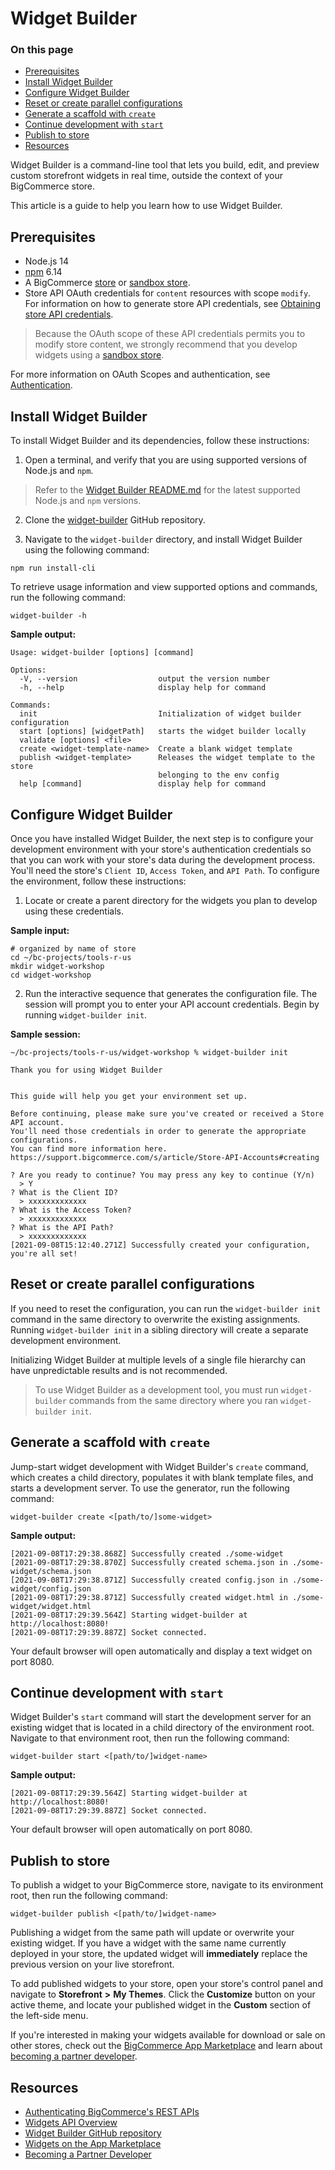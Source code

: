# Widget Builder

<div class="otp" id="no-index">

### On this page
- [Prerequisites](#prerequisites)
- [Install Widget Builder](#install-widget-builder)
- [Configure Widget Builder](#configure-widget-builder)
- [Reset or create parallel configurations](#reset-or-create-parallel-configurations)
- [Generate a scaffold with `create`](#generate-a-scaffold-with-create)
- [Continue development with `start`](#continue-development-with-start)
- [Publish to store](#publish-to-store)
- [Resources](#resources)

</div>

Widget Builder is a command-line tool that lets you build, edit, and preview custom storefront widgets in real time, outside the context of your BigCommerce store.

This article is a guide to help you learn how to use Widget Builder. 

## Prerequisites

* Node.js 14
* [npm](https://www.npmjs.com/) 6.14
* A BigCommerce [store](https://support.bigcommerce.com/s/article/Starting-a-Bigcommerce-Trial) or [sandbox store](https://developer.bigcommerce.com/api-docs/partner/getting-started/create-a-sandbox-store).
* Store API OAuth credentials for `content` resources with scope `modify`. For information on how to generate store API credentials, see [Obtaining store API credentials](https://developer.bigcommerce.com/api-docs/getting-started/authentication/rest-api-authentication#obtaining-store-api-credentials).

<div class="HubBlock--callout">
<div class="CalloutBlock--warning">
<div class="HubBlock-content">

<!-- theme: warn -->

> Because the OAuth scope of these API credentials permits you to modify store content, we strongly recommend that you develop widgets using a [sandbox store](https://developer.bigcommerce.com/api-docs/partner/getting-started/create-a-sandbox-store).

</div>
</div>
</div>

For more information on OAuth Scopes and authentication, see [Authentication](https://developer.bigcommerce.com/api-docs/getting-started/authentication).

## Install Widget Builder

To install Widget Builder and its dependencies, follow these instructions: 

1. Open a terminal, and verify that you are using supported versions of Node.js and `npm`.

<div class="HubBlock--callout">
<div class="CalloutBlock--info">
<div class="HubBlock-content">

<!-- theme: info -->

> Refer to the [Widget Builder README.md](https://github.com/bigcommerce/widget-builder) for the latest supported Node.js and `npm` versions.

</div>
</div>
</div>

2. Clone the [widget-builder](https://github.com/bigcommerce/widget-builder) GitHub repository.

3. Navigate to the `widget-builder` directory, and install Widget Builder using the following command:

```shell
npm run install-cli
```

To retrieve usage information and view supported options and commands, run the following command:

```shell
widget-builder -h
```

**Sample output:**

```shell
Usage: widget-builder [options] [command]

Options:
  -V, --version                  output the version number
  -h, --help                     display help for command

Commands:
  init                           Initialization of widget builder configuration
  start [options] [widgetPath]   starts the widget builder locally
  validate [options] <file>
  create <widget-template-name>  Create a blank widget template
  publish <widget-template>      Releases the widget template to the store
                                 belonging to the env config
  help [command]                 display help for command
```

## Configure Widget Builder

Once you have installed Widget Builder, the next step is to configure your development environment with your store's authentication credentials so that you can work with your store's data during the development process. You'll need the store's `Client ID`, `Access Token`, and `API Path`. To configure the environment, follow these instructions:

1. Locate or create a parent directory for the widgets you plan to develop using these credentials.

**Sample input:**

```shell
# organized by name of store 
cd ~/bc-projects/tools-r-us
mkdir widget-workshop
cd widget-workshop
```

2. Run the interactive sequence that generates the configuration file. The session will prompt you to enter your API account credentials. Begin by running `widget-builder init`. 

**Sample session:**

```shell
~/bc-projects/tools-r-us/widget-workshop % widget-builder init

Thank you for using Widget Builder

            
This guide will help you get your environment set up.

Before continuing, please make sure you've created or received a Store API account.
You'll need those credentials in order to generate the appropriate configurations.
You can find more information here. https://support.bigcommerce.com/s/article/Store-API-Accounts#creating

? Are you ready to continue? You may press any key to continue (Y/n) 
  > Y
? What is the Client ID? 
  > xxxxxxxxxxxxx
? What is the Access Token? 
  > xxxxxxxxxxxxx
? What is the API Path? 
  > xxxxxxxxxxxxx
[2021-09-08T15:12:40.271Z] Successfully created your configuration, you're all set!
```
## Reset or create parallel configurations

If you need to reset the configuration, you can run the `widget-builder init` command in the same directory to overwrite the existing assignments. Running `widget-builder init` in a sibling directory will create a separate development environment. 

Initializing Widget Builder at multiple levels of a single file hierarchy can have unpredictable results and is not recommended.
 
 
<div class="HubBlock--callout">
<div class="CalloutBlock--info">
<div class="HubBlock-content">

<!-- theme: info -->

> To use Widget Builder as a development tool, you must run `widget-builder` commands from the same directory where you ran `widget-builder init`.

</div>
</div>
</div>
  
## Generate a scaffold with `create`

Jump-start widget development with Widget Builder's `create` command, which creates a child directory, populates it with blank template files, and starts a development server. To use the generator, run the following command:

```shell
widget-builder create <[path/to/]some-widget>
```

**Sample output:**

```shell
[2021-09-08T17:29:38.868Z] Successfully created ./some-widget 
[2021-09-08T17:29:38.870Z] Successfully created schema.json in ./some-widget/schema.json
[2021-09-08T17:29:38.871Z] Successfully created config.json in ./some-widget/config.json
[2021-09-08T17:29:38.871Z] Successfully created widget.html in ./some-widget/widget.html
[2021-09-08T17:29:39.564Z] Starting widget-builder at http://localhost:8080!
[2021-09-08T17:29:39.887Z] Socket connected.
```

Your default browser will open automatically and display a text widget on port 8080.

## Continue development with `start`

Widget Builder's `start` command will start the development server for an existing widget that is located in a child directory of the environment root. Navigate to that environment root, then run the following command:

```shell
widget-builder start <[path/to/]widget-name>
```
**Sample output:**

```shell
[2021-09-08T17:29:39.564Z] Starting widget-builder at http://localhost:8080!
[2021-09-08T17:29:39.887Z] Socket connected.
```

Your default browser will open automatically on port 8080.

## Publish to store

To publish a widget to your BigCommerce store, navigate to its environment root, then run the following command:

```shell
widget-builder publish <[path/to/]widget-name>
```

Publishing a widget from the same path will update or overwrite your existing widget. If you have a widget with the same name currently deployed in your store, the updated widget will **immediately** replace the previous version on your live storefront.

To add published widgets to your store, open your store's control panel and navigate to **Storefront** **>** **My Themes**. Click the **Customize** button on your active theme, and locate your published widget in the **Custom** section of the left-side menu.

If you're interested in making your widgets available for download or sale on other stores, check out the [BigCommerce App Marketplace](https://www.bigcommerce.com/apps/toolswidgets/) and learn about [becoming a partner developer](https://developer.bigcommerce.com/api-docs/partner/becoming-a-partner).

## Resources

* [Authenticating BigCommerce's REST APIs](https://developer.bigcommerce.com/api-docs/getting-started/authentication/rest-api-authentication)
* [Widgets API Overview](https://developer.bigcommerce.com/api-docs/store-management/widgets/overview)
* [Widget Builder GitHub repository](https://github.com/bigcommerce/widget-builder)
* [Widgets on the App Marketplace](https://www.bigcommerce.com/apps/toolswidgets/)
* [Becoming a Partner Developer](https://developer.bigcommerce.com/api-docs/partner/becoming-a-partner)
